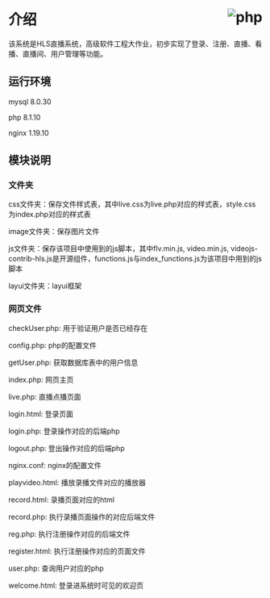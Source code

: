 # 介绍 <span style="float:right">![php](https://github.com/windcry1/SeriorSoftwareEngineering/actions/workflows/php.yml/badge.svg)</span>
该系统是HLS直播系统，高级软件工程大作业，初步实现了登录、注册、直播、看播、直播间、用户管理等功能。

## 运行环境
mysql 8.0.30

php 8.1.10

nginx 1.19.10

## 模块说明

### 文件夹

css文件夹：保存文件样式表，其中live.css为live.php对应的样式表，style.css为index.php对应的样式表

image文件夹：保存图片文件

js文件夹：保存该项目中使用到的js脚本，其中flv.min.js, video.min.js, videojs-contrib-hls.js是开源组件，functions.js与index_functions.js为该项目中用到的js脚本

layui文件夹：layui框架

### 网页文件

checkUser.php: 用于验证用户是否已经存在

config.php: php的配置文件

getUser.php: 获取数据库表中的用户信息

index.php: 网页主页

live.php: 直播点播页面

login.html: 登录页面

login.php: 登录操作对应的后端php

logout.php: 登出操作对应的后端php

nginx.conf: nginx的配置文件

playvideo.html: 播放录播文件对应的播放器

record.html: 录播页面对应的html

record.php: 执行录播页面操作的对应后端文件

reg.php: 执行注册操作对应的后端文件

register.html: 执行注册操作对应的页面文件

user.php: 查询用户对应的php

welcome.html: 登录进系统时可见的欢迎页